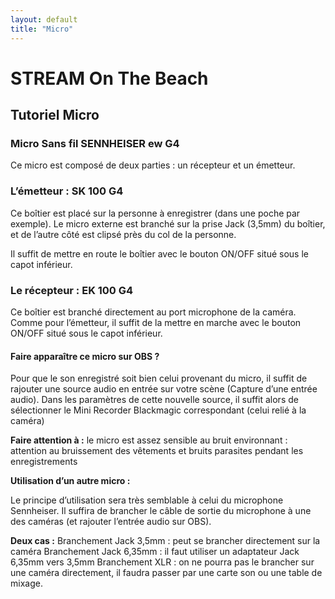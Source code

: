 ```yaml
---
layout: default
title: "Micro"
---
```


# STREAM On The Beach

## Tutoriel Micro

### Micro Sans fil SENNHEISER ew G4

Ce micro est composé de deux parties : un récepteur et un émetteur.

### L’émetteur : SK 100 G4

Ce boîtier est placé sur la personne à enregistrer (dans une poche par exemple). Le micro externe est branché sur la prise Jack (3,5mm) du boîtier, et de l’autre côté est clipsé près du col de la personne.

Il suffit de mettre en route le boîtier avec le bouton ON/OFF situé sous le capot inférieur.

### Le récepteur : EK 100 G4
  
Ce boîtier est branché directement au port microphone de la caméra. Comme pour l’émetteur, il suffit de la mettre en marche avec le bouton ON/OFF situé sous le capot inférieur.

#### Faire apparaître ce micro sur OBS ?

Pour que le son enregistré soit bien celui provenant du micro, il suffit de rajouter une source audio en entrée sur votre scène (Capture d’une entrée audio). Dans les paramètres de cette nouvelle source, il suffit alors de sélectionner le Mini Recorder Blackmagic correspondant (celui relié à la caméra)

**Faire attention à :**
le micro est assez sensible au bruit environnant : attention au bruissement des vêtements et bruits parasites pendant les enregistrements

**Utilisation d’un autre micro :**

Le principe d’utilisation sera très semblable à celui du microphone Sennheiser. Il suffira de brancher le câble de sortie du microphone à une des caméras (et rajouter l’entrée audio sur OBS).

**Deux cas :**
Branchement Jack 3,5mm : peut se brancher directement sur la caméra
Branchement Jack 6,35mm : il faut utiliser un adaptateur Jack 6,35mm vers 3,5mm
Branchement XLR : on ne pourra pas le brancher sur une caméra directement, il faudra passer par une carte son ou une table de mixage.
